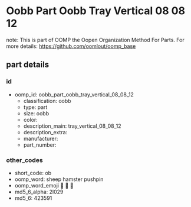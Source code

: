 # Oobb Part Oobb Tray Vertical 08 08 12  

note: This is part of OOMP the Oopen Organization Method For Parts. For more details: https://github.com/oomlout/oomp_base

##  part details





### id
* oomp_id: oobb_part_oobb_tray_vertical_08_08_12
  * classification: oobb
  * type: part
  * size: oobb
  * color: 
  * description_main: tray_vertical_08_08_12
  * description_extra: 
  * manufacturer: 
  * part_number: 

### other_codes
* short_code: ob
* oomp_word: sheep hamster pushpin
* oomp_word_emoji :sheep: :hamster: :pushpin:
* md5_6_alpha: 2l029
* md5_6: 423591